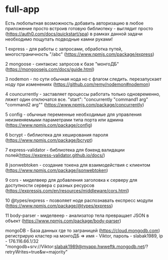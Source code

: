 # full-app

Есть любопытная возможность добавить авторизацию в любое приложение просто встроив готовую библиотеку - выглядит просто (https://auth0.com/docs/quickstart/spa)
в рамках данной задачи необходимо пощупать подводные камни руками!

1 express - для работы с запросами, обработка путей, многостраничность "/abc" (https://www.npmjs.com/package/express)

2 mongoose - синтаксис запросов к базе "монгоДБ" (https://mongoosejs.com/docs/guide.html)

3 nodemon - по сути обычная нода но с флагом следить. перезапускает ноду при изменениях (https://github.com/remy/nodemon#nodemon)

4 councurrently - заставляет процессы работать только одновременно, ляжет один отключатся все. "start": "concurrently \"command1 arg\" \"command2 arg\"" (https://www.npmjs.com/package/concurrently)

5 config - обычные переменные необходимые для управления неизменяемыми параметрами типа порта или админа (https://www.npmjs.com/package/config)

6 bcrypt - библиотека для хеширования пароля (https://www.npmjs.com/package/bcrypt)

7 express-validator - библиотека для бэкенд валидации полей(https://express-validator.github.io/docs/)

8 jsonwebtoken - создание токена для взаимодействия с клиентом (https://www.npmjs.com/package/jsonwebtoken)

9 cors - миделвеер для добавления заголовка к серверу для доступности сервера с разных ресурсов (https://expressjs.com/en/resources/middleware/cors.html)

10 @types/express - позволяет ноде распознавать експресс модули (https://www.npmjs.com/package/@types/express)

11 body-parser - миделвеер - анализатор тела превращает JSON в объект (https://www.npmjs.com/package/body-parser)

mongoDB - База данных где то заграницей (https://cloud.mongodb.com)
регистрирую кластер на монгоДБ => имя - Viktor, пароль - slabak1989, ip - 176.116.66.1/32
"mongodb+srv://Viktor:slabak1989@myapp.hwweftk.mongodb.net/?retryWrites=true&w=majority"
